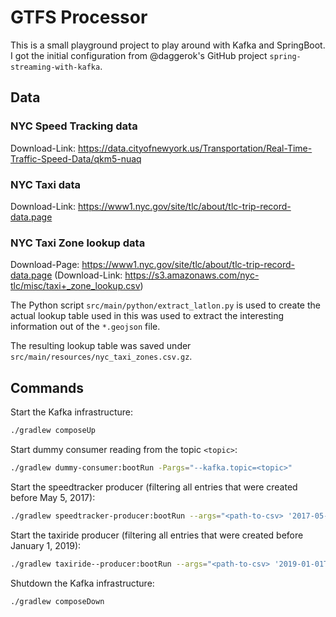 # GTFS Processor

This is a small playground project to play around with Kafka and SpringBoot. I got the 
initial configuration from @daggerok's GitHub project `spring-streaming-with-kafka`.

## Data

### NYC Speed Tracking data

Download-Link: https://data.cityofnewyork.us/Transportation/Real-Time-Traffic-Speed-Data/qkm5-nuaq

### NYC Taxi data

Download-Link: https://www1.nyc.gov/site/tlc/about/tlc-trip-record-data.page

### NYC Taxi Zone lookup data

Download-Page: https://www1.nyc.gov/site/tlc/about/tlc-trip-record-data.page
(Download-Link: https://s3.amazonaws.com/nyc-tlc/misc/taxi+_zone_lookup.csv)

The Python script `src/main/python/extract_latlon.py` is used to create the actual lookup table 
used in this was used to extract the interesting information out of the `*.geojson` file.

The resulting lookup table was saved under `src/main/resources/nyc_taxi_zones.csv.gz`.

## Commands

Start the Kafka infrastructure:
```bash
./gradlew composeUp
```

Start dummy consumer reading from the topic `<topic>`:
```bash
./gradlew dummy-consumer:bootRun -Pargs="--kafka.topic=<topic>"
```

Start the speedtracker producer (filtering all entries that were created before May 5, 2017):
```bash
./gradlew speedtracker-producer:bootRun --args="<path-to-csv> '2017-05-05T00:00:00'"
```

Start the taxiride producer (filtering all entries that were created before January 1, 2019):
```bash
./gradlew taxiride--producer:bootRun --args="<path-to-csv> '2019-01-01T00:00:00'"
```

Shutdown the Kafka infrastructure:
```bash
./gradlew composeDown
```
